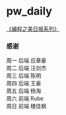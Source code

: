 # pw_daily
[《编程之美日报系列》](https://github.com/BeautyOfProgramming/pw_daily/issues "编程之美日报系列")<br>


### 感谢
周一 后端 应章豪<br>
周二 后端 汪剑杰<br>
周三 后端 陈明<br>
周四 后端 王豪<br>
周五 后端 杨淘<br>
周六 前端 Rube<br>
周日 前端 楼佳枫<br>
